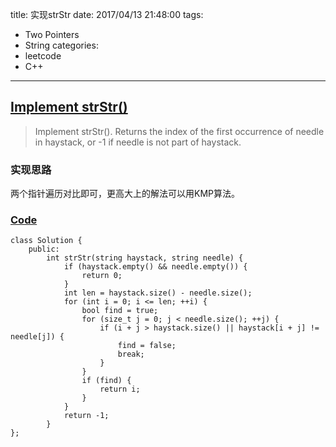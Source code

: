title: 实现strStr
date: 2017/04/13 21:48:00
tags:
- Two Pointers
- String
categories:
- leetcode
- C++

---
## [Implement strStr()](https://leetcode.com/problems/implement-strstr/)
> Implement strStr().
> Returns the index of the first occurrence of needle in haystack, or -1 if needle is not part of haystack.

### 实现思路
两个指针遍历对比即可，更高大上的解法可以用KMP算法。

### [Code](https://github.com/Finalcheat/leetcode/blob/master/src/Implement-strStr.cpp)
```
class Solution {
    public:
        int strStr(string haystack, string needle) {
            if (haystack.empty() && needle.empty()) {
                return 0;
            }
            int len = haystack.size() - needle.size();
            for (int i = 0; i <= len; ++i) {
                bool find = true;
                for (size_t j = 0; j < needle.size(); ++j) {
                    if (i + j > haystack.size() || haystack[i + j] != needle[j]) {
                        find = false;
                        break;
                    }
                }
                if (find) {
                    return i;
                }
            }
            return -1;
        }
};
```
